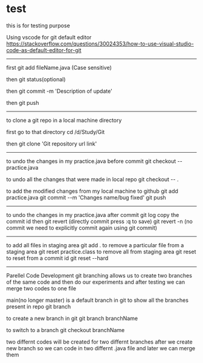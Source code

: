 # test

this is for testing purpose

Using vscode for git default editor
https://stackoverflow.com/questions/30024353/how-to-use-visual-studio-code-as-default-editor-for-git

--------------------------------
first git add fileName.java (Case sensitive)

then git status(optional)

then git commit -m 'Description of update'

then git push

--------------------------------

to clone a git repo in a local machine directory 

first go to that directory 
cd /d/Study/Git

then git clone 'Git repository url link'

--------------------------------
to undo the changes in my practice.java before commit
git checkout -- practice.java

to undo all the changes that were made in local repo
git checkout -- .

to add the modified changes from my local machine to github
git add practice.java
git commit --m 'Changes name/bug fixed'
git push

--------------------------------

to undo the changes in my practice.java after commit
git log 
copy the commit id then
git revert <commit id> (directly commit press :q to save)
git revert -n <commit id> (no commit we need to explicitly commit again using git commit)

---------------------------------

to add all files in staging area
git add .
to remove a particular file from a staging area
git reset practice.class
to remove all from staging area
git reset
to reset from a commit id
git reset --hard <commitid>

----------------------------------
Parellel Code Development
git branching allows us to create two branches of the same code
 and then do our experiments and after testing we can merge two codes to one file

main(no longer master) is a default branch in git
to show all the branches present in repo 
git branch

to create a new branch in git 
git branch branchName

to switch to a branch 
git checkout branchName

two differnt codes will be created for two differnt branches after we create new branch
so we can code in two differnt .java file and later we can merge them



